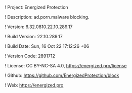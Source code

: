 ! Project: Energized Protection

! Description: ad.porn.malware blocking.

! Version: 6.32.0810.22.10.289.17

! Build Version: 22.10.289.17

! Build Date: Sun, 16 Oct 22 17:12:26 +06

! Version Code: 2891712

! License: CC BY-NC-SA 4.0, https://energized.pro/license

! Github: https://github.com/EnergizedProtection/block

! Web: https://energized.pro
